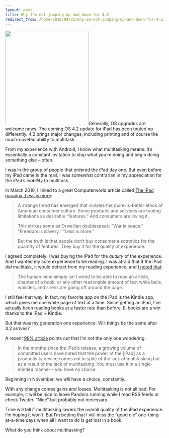 ```yaml
---
layout: post
title: Why I'm not jumping up and down for 4.2
redirect_from: /home/2010/09/21/why-im-not-jumping-up-and-down-for-4-2/index.html
---
```

<p><a href="/img/temptation.jpg"><img class="alignleft size-full wp-image-1518" title="temptation" src="/img/temptation.jpg" alt="" width="265" height="299" /></a>Generally, OS upgrades are welcome news.  The coming OS 4.2 update for iPad has been touted no differently.
4.2 brings major changes, including printing and of course the much-coveted ability to multitask.</p>
<p>From my experience with Android, I know what multitasking means.  It’s essentially a constant invitation to stop what you’re doing and begin doing something else – often.</p>
<p>I was in the group of people that ordered the iPad day one.  But even before my iPad came in the mail, I was somewhat contrarian in my appreciation for the iPad’s <em>inability</em> to multitask.</p>
<p>In March 2010, I linked to a great Computerworld article called <a href="http://www.computerworld.com/s/article/9170118/The_iPad_paradox_Less_is_more?source=rss_news">The iPad paradox: Less is more</a>:</p>
<blockquote><p>A strange trend has emerged that violates the more-is-better ethos of American consumer culture. Some products and services are touting limitations as desirable “features.” And consumers are loving it.</p>
<p>This strikes some as Orwellian doublespeak: “War is peace.” “Freedom is slavery.” “Less is more.”</p>
<p>But the truth is that people don’t buy consumer electronics for the quantity of features. They buy it for the quality of experience.</p></blockquote>
<p>I agreed completely.  I was buying the iPad for the <em>quality</em> of the experience.  And I wanted my core experience to be reading.  I was afraid that if the iPad <em>did</em> multitask, it would detract from my reading experience, and <a href="http://www.practicallyefficient.com/2010/03/14/the-ipad-paradox-less-is-more/">I noted that</a>:</p>
<blockquote><p>The human mind simply isn’t wired to be able to read an article, chapter of a book, or any other reasonable amount of text while bells, whistles, and sirens are going off around the page.</p></blockquote>
<p>I still feel that way.  In fact, my favorite app on the iPad is the Kindle app, which gives me one white page of text at a time.  Since getting an iPad, I’ve actually been reading books at a faster rate than before. E-books are a win thanks to the iPad + Kindle.</p>
<p>But that was my generation one experience.  Will things be the same after 4.2 arrives?</p>
<p>A recent <a href="http://the99percent.com/articles/6875/first-generation-ipad-the-perfect-hack-for-focus">99% article</a> points out that I’m not the only one wondering:</p>
<blockquote><p>In the months since the iPad’s release, a growing volume of committed users have noted that the power of the [iPad] as a productivity device comes not in spite of the lack of multitasking but as a result of the lack of multitasking. You must use it in a single-minded manner – you have no choice.</p></blockquote>
<p>Beginning in November, we <em>will</em> have a choice, constantly.</p>
<p>With any change comes gains and losses.  Multitasking is not all bad.  For example, it will be nice to leave Pandora running while I read RSS feeds or check Twitter.  “Nice” but probably not necessary.</p>
<p>Time will tell if multitasking lowers the overall quality of the iPad experience.  I’m hoping it won’t.  But I’m betting that I will miss the “good ole” one-thing-at-a-time days when all I want to do is get lost in a book.</p>
<p>What do you think about multitasking?</p>
